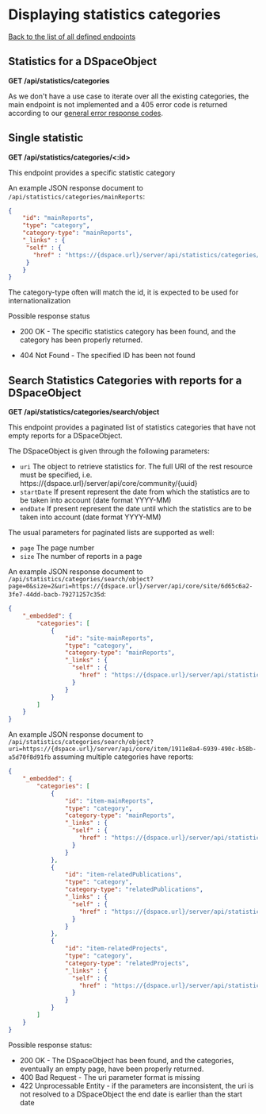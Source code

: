 # Displaying statistics categories
[Back to the list of all defined endpoints](endpoints.md)

## Statistics for a DSpaceObject
**GET /api/statistics/categories**

As we don't have a use case to iterate over all the existing categories, the main endpoint is not implemented and a 405 error code is returned according to our [general error response codes](README.md#Error-codes).

## Single statistic
**GET /api/statistics/categories/<:id>**

This endpoint provides a specific statistic category

An example JSON response document to `/api/statistics/categories/mainReports`:
```json
{
    "id": "mainReports",
    "type": "category",
    "category-type": "mainReports",
    "_links" : {
     "self" : {
       "href" : "https://{dspace.url}/server/api/statistics/categories/mainReports"
     }
    }
}
```

The category-type often will match the id, it is expected to be used for internationalization

Possible response status

* 200 OK - The specific statistics category has been found, and the category has been properly returned.
- 404 Not Found - The specified ID has been not found

## Search Statistics Categories with reports for a DSpaceObject
**GET /api/statistics/categories/search/object**

This endpoint provides a paginated list of statistics categories that have not empty reports for a DSpaceObject. 

The DSpaceObject is given through the following parameters:
- `uri` The object to retrieve statistics for. The full URI of the rest resource must be specified, i.e. https://{dspace.url}/server/api/core/community/{uuid}
- `startDate` If present represent the date from which the statistics are to be taken into account (date format YYYY-MM)
- `endDate` If present represent the date until which the statistics are to be taken into account (date format YYYY-MM)

The usual parameters for paginated lists are supported as well:
- `page` The page number 
- `size` The number of reports in a page

An example JSON response document to `/api/statistics/categories/search/object?page=0&size=2&uri=https://{dspace.url}/server/api/core/site/6d65c6a2-3fe7-44dd-bacb-79271257c35d`:

```json
{
    "_embedded": {
        "categories": [
            {
                "id": "site-mainReports",
                "type": "category",
                "category-type": "mainReports",
                "_links" : {
                  "self" : {
                    "href" : "https://{dspace.url}/server/api/statistics/categories/site-mainReports"
                  }
                }
            }
        ]
    }
}
```

An example JSON response document to `/api/statistics/categories/search/object?uri=https://{dspace.url}/server/api/core/item/1911e8a4-6939-490c-b58b-a5d70f8d91fb` assuming multiple categories have reports:

```json
{
    "_embedded": {
        "categories": [
            {
                "id": "item-mainReports",
                "type": "category",
                "category-type": "mainReports",
                "_links" : {
                  "self" : {
                    "href" : "https://{dspace.url}/server/api/statistics/categories/item-mainReports"
                  }
                }
            },
            {
                "id": "item-relatedPublications",
                "type": "category",
                "category-type": "relatedPublications",
                "_links" : {
                  "self" : {
                    "href" : "https://{dspace.url}/server/api/statistics/categories/item-relatedPublications"
                  }
                }
            },
            {
                "id": "item-relatedProjects",
                "type": "category",
                "category-type": "relatedProjects",
                "_links" : {
                  "self" : {
                    "href" : "https://{dspace.url}/server/api/statistics/categories/item-relatedProjects"
                  }
                }
            }
        ]
    }
}
```

Possible response status:
* 200 OK - The DSpaceObject has been found, and the categories, eventually an empty page, have been properly returned.
* 400 Bad Request - The uri parameter format is missing
* 422 Unprocessable Entity - if the parameters are inconsistent, the uri is not resolved to a DSpaceObject the end date is earlier than the start date